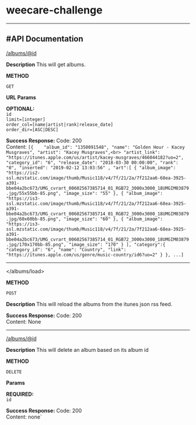 # weecare-challenge
----


#API Documentation
---- 
</albums/@id>

**Description**
This will get albums.

**METHOD**

`GET`

**URL Params**

**OPTIONAL:**<br>
`id`<br>
`limit=[integer]` <br>
`order_col=[name|artist|rank|release_date]`<br>
`order_dir=[ASC|DESC]`<br>

**Success Response:**
Code: 200 <br />
Content: `[{    "album_id": "1350091548",
				"name": "Golden Hour - Kacey Musgraves",
				"artist": "Kacey Musgraves",<br>
				"artist_link": "https://itunes.apple.com/us/artist/kacey-musgraves/466044182?uo=2",
				"category_id": "6",
				"release_date": "2018-03-30 00:00:00",
				"rank": "0",
				"inserted": "2019-02-12 13:03:56" ,
				"art":[
					{
					"album_image": "https://is2-ssl.mzstatic.com/image/thumb/Music118/v4/7f/21/2a/7f212aa6-68ea-3925-a391-bbe04a2bc673/UMG_cvrart_00602567385714_01_RGB72_3000x3000_18UMGIM03879.jpg/55x55bb-85.png",
					"image_size": "55"
					},
					{
					"album_image": "https://is3-ssl.mzstatic.com/image/thumb/Music118/v4/7f/21/2a/7f212aa6-68ea-3925-a391-bbe04a2bc673/UMG_cvrart_00602567385714_01_RGB72_3000x3000_18UMGIM03879.jpg/60x60bb-85.png",
					"image_size": "60"
					},
					{
					"album_image": "https://is3-ssl.mzstatic.com/image/thumb/Music118/v4/7f/21/2a/7f212aa6-68ea-3925-a391-bbe04a2bc673/UMG_cvrart_00602567385714_01_RGB72_3000x3000_18UMGIM03879.jpg/170x170bb-85.png",
					"image_size": "170"
					}
					],
				"category":{
					"category_id": "6",
					"name": "Country",
					"link": "https://itunes.apple.com/us/genre/music-country/id6?uo=2"
					}
			}, ...]`
			
---- 
</albums/load>

**METHOD**

`POST`

**Description**
This will reload the albums from the itunes json rss feed.

**Success Response:**
Code: 200 <br />
Content: None

---- 
</albums/@id>

**Description**
This will delete an album based on its album id

**METHOD**

`DELETE`

**Params**

**REQUIRED:**<br>
`id`<br>


**Success Response:**
Code: 200 <br />
Content: none`
			
